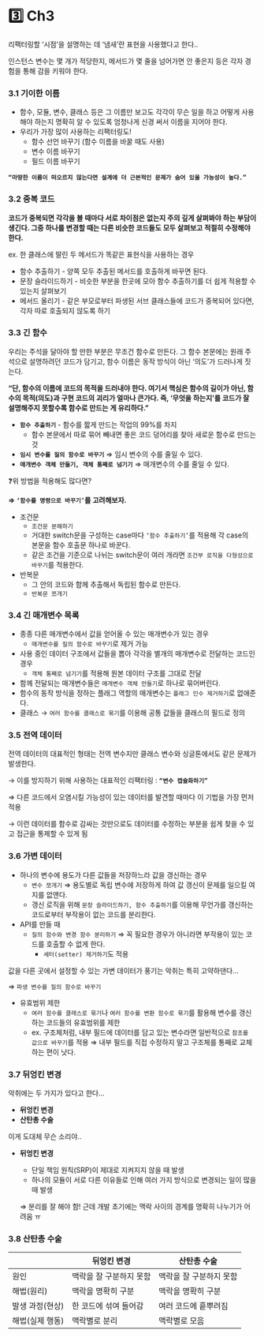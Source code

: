 # 3️⃣ Ch3

리팩터링할 ‘시점’을 설명하는 데 ‘냄새’란 표현을 사용했다고 한다..

인스턴스 변수는 몇 개가 적당한지, 메서드가 몇 줄을 넘어가면 안 좋은지 등은 각자 경험을 통해 감을 키워야 한다.

### 3.1 기이한 이름

* 함수, 모듈, 변수, 클래스 등은 그 이름만 보고도 각각이 무슨 일을 하고 어떻게 사용해야 하는지 명확히 알 수 있도록 엄청나게 신경 써서 이름을 지어야 한다.
* 우리가 가장 많이 사용하는 리팩터링도!
  * 함수 선언 바꾸기 (함수 이름을 바꿀 때도 사용)
  * 변수 이름 바꾸기
  * 필드 이름 바꾸기

**`“마땅한 이름이 떠오르지 않는다면 설계에 더 근본적인 문제가 숨어 있을 가능성이 높다.”`**

### 3.2 중복 코드

**코드가 중복되면 각각을 볼 때마다 서로 차이점은 없는지 주의 깊게 살펴봐야 하는 부담이 생긴다. 그중 하나를 변경할 때는 다른 비슷한 코드들도 모두 살펴보고 적절히 수정해야 한다.**

ex. 한 클래스에 딸린 두 메서드가 똑같은 표현식을 사용하는 경우

* 함수 추출하기 - 양쪽 모두 추출된 메서드를 호출하게 바꾸면 된다.
* 문장 슬라이드하기 - 비슷한 부분을 한곳에 모아 함수 추출하기를 더 쉽게 적용할 수 있는지 살펴보기
* 메서드 올리기 - 같은 부모로부터 파생된 서브 클래스들에 코드가 중복되어 있다면, 각자 따로 호출되지 않도록 하기

### 3.3 긴 함수

우리는 주석을 달아야 할 만한 부분은 무조건 함수로 만든다. 그 함수 본문에는 원래 주석으로 설명하려던 코드가 담기고, 함수 이름은 동작 방식이 아닌 ‘의도’가 드러나게 짓는다.

**“단, 함수의 이름에 코드의 목적을 드러내야 한다. 여기서 핵심은 함수의 길이가 아닌, 함수의 목적(의도)과 구현 코드의 괴리가 얼마나 큰가다. 즉, ‘무엇을 하는지’를 코드가 잘 설명해주지 못할수록 함수로 만드는 게 유리하다.”**

* **`함수 추출하기`** - 함수를 짧게 만드는 작업의 99%를 차지
  * 함수 본문에서 따로 묶어 빼내면 좋은 코드 덩어리를 찾아 새로운 함수로 만드는 것
* **`임시 변수를 질의 함수로 바꾸기`** ⇒ 임시 변수의 수를 줄일 수 있다.
* **`매개변수 객체 만들기, 객체 통째로 넘기기`** ⇒ 매개변수의 수를 줄일 수 있다.

❓위 방법을 적용해도 많다면?

**⇒ `‘함수를 명령으로 바꾸기’`를 고려해보자.**

* 조건문
  * `조건문 분해하기`
  * 거대한 switch문을 구성하는 case마다 `‘함수 추출하기’`를 적용해 각 case의 본문을 함수 호출문 하나로 바꾼다.
  * 같은 조건을 기준으로 나뉘는 switch문이 여러 개라면 `조건부 로직을 다형성으로 바꾸기`를 적용한다.
* 반복문
  * 그 안의 코드와 함께 추출해서 독립된 함수로 만든다.
  * `반복문 쪼개기`

### 3.4 긴 매개변수 목록

* 종종 다른 매개변수에서 값을 얻어올 수 있는 매개변수가 있는 경우
  * `매개변수를 질의 함수로 바꾸기`로 제거 가능
* 사용 중인 데이터 구조에서 값들을 뽑아 각각을 별개의 매개변수로 전달하는 코드인 경우
  * `객체 통째로 넘기기`를 적용해 원본 데이터 구조를 그대로 전달
* 함께 전달되는 매개변수들은 `매개변수 객체 만들기`로 하나로 묶어버린다.
* 함수의 동작 방식을 정하는 플래그 역할의 매개변수는 `플래그 인수 제거하기`로 없애준다.
* 클래스 → `여러 함수를 클래스로 묶기`를 이용해 공통 값들을 클래스의 필드로 정의

### 3.5 전역 데이터

전역 데이터의 대표적인 형태는 전역 변수지만 클래스 변수와 싱글톤에서도 같은 문제가 발생한다.

→ 이를 방지하기 위해 사용하는 대표적인 리팩터링 : **`“변수 캡슐화하기”`**

⇒ 다른 코드에서 오염시킬 가능성이 있는 데이터를 발견할 때마다 이 기법을 가장 먼저 적용

→ 이런 데이터를 함수로 감싸는 것만으로도 데이터를 수정하는 부분을 쉽게 찾을 수 있고 접근을 통제할 수 있게 됨

### 3.6 가변 데이터

* 하나의 변수에 용도가 다른 값들을 저장하느라 값을 갱신하는 경우
  * `변수 쪼개기` ⇒ 용도별로 독립 변수에 저장하게 하여 값 갱신이 문제를 일으킬 여지를 없앤다.
  * 갱신 로직을 위해 `문장 슬라이드하기, 함수 추출하기`를 이용해 무언가를 갱신하는 코드로부터 부작용이 없는 코드를 분리한다.
* API를 만들 때
  * `질의 함수와 변경 함수 분리하기` ⇒ 꼭 필요한 경우가 아니라면 부작용이 있는 코드를 호출할 수 없게 한다.
    * `세터(setter) 제거하기`도 적용

값을 다른 곳에서 설정할 수 있는 가변 데이터가 풍기는 악취는 특히 고약하댄다…

⇒ `파생 변수를 질의 함수로 바꾸기`

* 유효범위 제한
  * `여러 함수를 클래스로 묶기`나 `여러 함수를 변환 함수로 묶기`를 활용해 변수를 갱신하는 코드들의 유효범위를 제한
  * ex. 구조체처럼, 내부 필드에 데이터를 담고 있는 변수라면 일반적으로 `참조를 값으로 바꾸기`를 적용 ⇒ 내부 필드를 직접 수정하지 말고 구조체를 통째로 교체하는 편이 낫다.

### 3.7 뒤엉킨 변경

악취에는 두 가지가 있다고 한다…

* **뒤엉킨 변경**
* **산탄총 수술**

이게 도대체 무슨 소리야..

*   **뒤엉킨 변경**

    * 단일 책임 원칙(SRP)이 제대로 지켜지지 않을 때 발생
    * 하나의 모듈이 서로 다른 이유들로 인해 여러 가지 방식으로 변경되는 일이 많을 때 발생

    ⇒ 분리를 잘 해야 함! 근데 개발 초기에는 맥락 사이의 경계를 명확히 나누기가 어려움 ㅠ

### 3.8 산탄총 수술

|           | 뒤엉킨 변경        | 산탄총 수술        |
| --------- | ------------- | ------------- |
| 원인        | 맥락을 잘 구분하지 못함 | 맥락을 잘 구분하지 못함 |
| 해법(원리)    | 맥락을 명확히 구분    | 맥락을 명확히 구분    |
| 발생 과정(현상) | 한 코드에 섞여 들어감  | 여러 코드에 흩뿌려짐   |
| 해법(실제 행동) | 맥락별로 분리       | 맥락별로 모음       |
